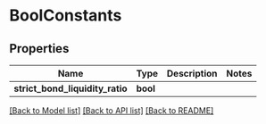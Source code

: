 # BoolConstants

## Properties
Name | Type | Description | Notes
------------ | ------------- | ------------- | -------------
**strict_bond_liquidity_ratio** | **bool** |  | 

[[Back to Model list]](../README.md#documentation-for-models) [[Back to API list]](../README.md#documentation-for-api-endpoints) [[Back to README]](../README.md)


